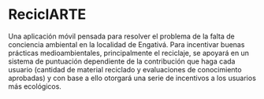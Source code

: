 # ReciclARTE

Una aplicación móvil pensada para resolver el problema de la falta de conciencia ambiental
en la localidad de Engativá. Para incentivar buenas prácticas medioambientales, principalmente
el reciclaje, se apoyará en un sistema de puntuación dependiente de la contribución que haga
cada usuario (cantidad de material reciclado y evaluaciones de conocimiento aprobadas) y con
base a ello otorgará una serie de incentivos a los usuarios más ecológicos.